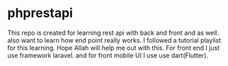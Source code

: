 # phprestapi
This repo is created for learning rest api with back and front and as well. also want to learn how end point really works. I followed a tutorial playlist for this learning. Hope Allah will help me out with this. For front end I just use framework laravel. and for front mobile UI I use use dart(Flutter). 
